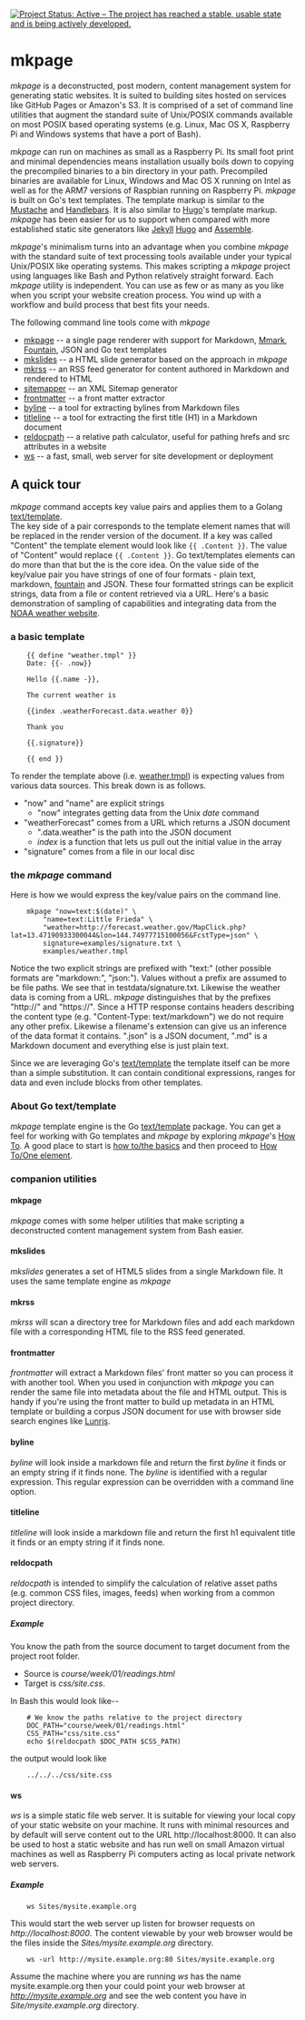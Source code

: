 [![Project Status: Active – The project has reached a stable, usable state and is being actively developed.](https://www.repostatus.org/badges/latest/active.svg)](https://www.repostatus.org/#active)

# mkpage

_mkpage_ is a deconstructed, post modern, content management system for generating static websites.
It is suited to building sites hosted on services like GitHub Pages or Amazon's S3. It is 
comprised of a set of command line utilities that augment the standard suite of Unix/POSIX commands 
available on most POSIX based operating systems (e.g. Linux, Mac OS X, Raspberry Pi and Windows systems that 
have a port of Bash).

_mkpage_ can run on machines as small as a Raspberry Pi.  Its small foot print and minimal 
dependencies means installation usually boils down to copying the precompiled binaries to a bin directory 
in your path. Precompiled binaries are available for Linux, Windows and Mac OS X running on Intel as 
well as for the ARM7 versions of Raspbian running on Raspberry Pi.  _mkpage_ is built on Go's text templates.
The template markup is similar to the [Mustache](https://mustache.github.io/) and 
[Handlebars](http://handlebarsjs.com/). It is also similar to [Hugo](https://gohugo.io)'s template markup.   _mkpage_ has been easier for us to support when compared with 
more established static site generators like [Jekyll](https://jekyllrb.com/) [Hugo](https://gohugo.io) and [Assemble](http://assemble.io/).

_mkpage_'s minimalism turns into an advantage when you combine _mkpage_ with the standard suite of text processing tools available under your typical Unix/POSIX like operating systems. This makes scripting a _mkpage_ project using languages like Bash and Python relatively straight forward.  Each _mkpage_ utility is independent. You can use as few or as many as you like when you script your website creation process. You wind up with a workflow and build process that best fits your needs.


The following command line tools come with _mkpage_ 

+ [mkpage](docs/mkpage.html) -- a single page renderer with support for Markdown, [Mmark](https://mmark.nl),  [Fountain](https://fountain.io), JSON and Go text templates
+ [mkslides](docs/mkslides.html) -- a HTML slide generator based on the approach in _mkpage_
+ [mkrss](docs/mkrss.html) -- an RSS feed generator for content authored in Markdown and rendered to HTML
+ [sitemapper](docs/sitemapper.html) -- an XML Sitemap generator
+ [frontmatter](docs/frontmatter.html) -- a front matter extractor
+ [byline](docs/byline.html) -- a tool for extracting bylines from Markdown files
+ [titleline](docs/titleline.html) -- a tool for extracting the first title (H1) in a Markdown document
+ [reldocpath](docs/reldocpath.html) -- a relative path calculator, useful for pathing hrefs and src attributes in a website
+ [ws](docs/ws.html) -- a fast, small, web server for site development or deployment

## A quick tour

_mkpage_ command accepts key value pairs and applies them to a Golang [text/template](https://golang.org/pkg/text/template/).  
The key side of a pair corresponds to the template element names that will be replaced in the render 
version of the document. If a key was called "Content" the template element would look like `{{ .Content }}`. 
The value of "Content" would replace `{{ .Content }}`. Go text/templates elements can do more than 
that but the is the core idea.  On the value side of the key/value pair you have strings of one of 
four formats - plain text, markdown, [fountain](https://fountain.io) and JSON.  These four formatted strings can be explicit strings, 
data from a file or content retrieved via a URL.  Here's a basic demonstration of sampling of capabilities
and integrating data from the [NOAA weather website](http://weather.gov).

### a basic template

```template
    {{ define "weather.tmpl" }}
    Date: {{- .now}}
    
    Hello {{.name -}},
        
    The current weather is
    
    {{index .weatherForecast.data.weather 0}}
    
    Thank you
    
    {{.signature}}
    
    {{ end }}
```

To render the template above (i.e. [weather.tmpl](examples/weather.tmpl)) is expecting values from various data sources.
This break down is as follows.

+ "now" and "name" are explicit strings
    + "now" integrates getting data from the Unix _date_ command
+ "weatherForecast" comes from a URL which returns a JSON document
    + ".data.weather" is the path into the JSON document
    + _index_ is a function that lets us pull out the initial value in the array
+ "signature" comes from a file in our local disc

### the _mkpage_ command

Here is how we would express the key/value pairs on the command line.

```shell
    mkpage "now=text:$(date)" \
        "name=text:Little Frieda" \
        "weather=http://forecast.weather.gov/MapClick.php?lat=13.47190933300044&lon=144.74977715100056&FcstType=json" \
        signature=examples/signature.txt \
        examples/weather.tmpl
```

Notice the two explicit strings are prefixed with "text:" (other possible formats are "markdown:", "json:").
Values without a prefix are assumed to be file paths. We see that in testdata/signature.txt.  Likewise the 
weather data is coming from a URL. *mkpage* distinguishes that by the prefixes "http://" and "https://". 
Since a HTTP response contains headers describing the content type (e.g.  "Content-Type: text/markdown") we 
do not require any other prefix. Likewise a filename's extension can give us an inference of the data format 
it contains. ".json" is a JSON document, ".md" is a Markdown document and everything else is just plain text.


Since we are leveraging Go's [text/template](https://golang.org/pkg/text/template/) the template itself
can be more than a simple substitution. It can contain conditional expressions, ranges for data and even
include blocks from other templates.



### About Go text/template

*mkpage* template engine is the Go [text/template](https://golang.org/pkg/text/template/) package.  You can 
get a feel for working with Go templates and _mkpage_ by exploring _mkpage_'s [How To](how-to/). A good place
to start is [how to/the basics](how-to/the-basics.html) and then proceed to [How To/One element](how-to/one-element/).


### companion utilities

#### mkpage

*mkpage* comes with some helper utilities that make scripting a deconstructed
content management system from Bash easier.

#### mkslides

*mkslides* generates a set of HTML5 slides from a single Markdown file. It uses
the same template engine as *mkpage*

#### mkrss

*mkrss* will scan a directory tree for Markdown files and add each markdown file with
a corresponding HTML file to the RSS feed generated.

#### frontmatter

*frontmatter* will extract a Markdown files' front matter so you can
process it with another tool. When you used in conjunction with *mkpage*
you can render the same file into metadata about the file and 
HTML output. This is handy if you're using the front matter to build
up metadata in an HTML template or building a corpus JSON document
for use with browser side search engines like [Lunrjs](https://lunrjs.com).

#### byline

*byline* will look inside a markdown file and return the first _byline_ it finds
or an empty string if it finds none. The _byline_ is identified with a regular
expression. This regular expression can be overridden with a command line option.

#### titleline

*titleline* will look inside a markdown file and return the first h1 equivalent title
it finds or an empty string if it finds none. 

#### reldocpath

*reldocpath* is intended to simplify the calculation of relative
asset paths (e.g. common CSS files, images, feeds) when working from
a common project directory.

##### Example

You know the path from the source document to target document from the project root folder.

+ Source is *course/week/01/readings.html*  
+ Target is *css/site.css*.

In Bash this would look like--

```shell
    # We know the paths relative to the project directory
    DOC_PATH="course/week/01/readings.html"
    CSS_PATH="css/site.css"
    echo $(reldocpath $DOC_PATH $CSS_PATH)
```

the output would look like

```shell
    ../../../css/site.css
```

#### ws

*ws* is a simple static file web server.  It is suitable for viewing your local copy
of your static website on your machine.  It runs with minimal resources and by default
will serve content out to the URL http://localhost:8000.  It can also be used to host
a static website and has run well on small Amazon virtual machines as well as Raspberry Pi
computers acting as local private network web servers.

##### Example

```shell
    ws Sites/mysite.example.org
```

This would start the web server up listen for browser requests on _http://localhost:8000_.
The content viewable by your web browser would be the files inside the _Sites/mysite.example.org_
directory.

```shell
    ws -url http://mysite.example.org:80 Sites/mysite.example.org
```

Assume the machine where you are running *ws* has the name mysite.example.org then your could
point your web browser at _http://mysite.example.org_ and see the web content you have in 
_Site/mysite.example.org_ directory.
